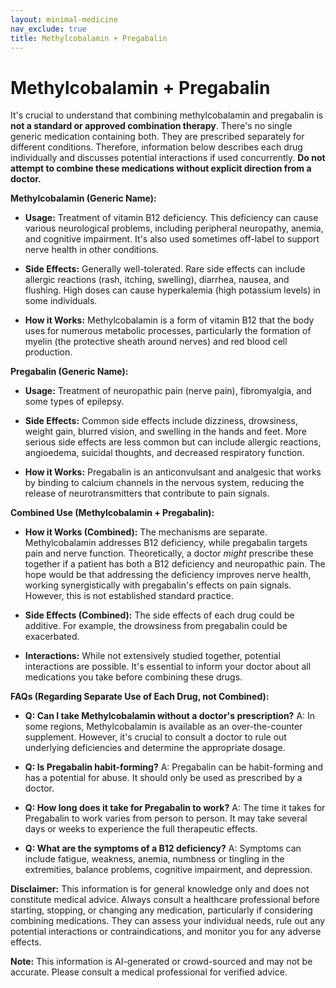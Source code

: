 ```yaml
---
layout: minimal-medicine
nav_exclude: true
title: Methylcobalamin + Pregabalin
---
```


# Methylcobalamin + Pregabalin

It's crucial to understand that combining methylcobalamin and pregabalin is **not a standard or approved combination therapy**.  There's no single generic medication containing both. They are prescribed separately for different conditions.  Therefore, information below describes each drug individually and discusses potential interactions if used concurrently.  **Do not attempt to combine these medications without explicit direction from a doctor.**

**Methylcobalamin (Generic Name):**

* **Usage:** Treatment of vitamin B12 deficiency. This deficiency can cause various neurological problems, including peripheral neuropathy, anemia, and cognitive impairment.  It's also used sometimes off-label to support nerve health in other conditions.

* **Side Effects:** Generally well-tolerated. Rare side effects can include allergic reactions (rash, itching, swelling), diarrhea, nausea, and flushing.  High doses can cause  hyperkalemia (high potassium levels) in some individuals.

* **How it Works:** Methylcobalamin is a form of vitamin B12 that the body uses for numerous metabolic processes, particularly the formation of myelin (the protective sheath around nerves) and red blood cell production.


**Pregabalin (Generic Name):**

* **Usage:** Treatment of neuropathic pain (nerve pain), fibromyalgia, and some types of epilepsy.

* **Side Effects:** Common side effects include dizziness, drowsiness, weight gain, blurred vision, and swelling in the hands and feet.  More serious side effects are less common but can include allergic reactions, angioedema, suicidal thoughts, and decreased respiratory function.

* **How it Works:** Pregabalin is an anticonvulsant and analgesic that works by binding to calcium channels in the nervous system, reducing the release of neurotransmitters that contribute to pain signals.


**Combined Use (Methylcobalamin + Pregabalin):**

* **How it Works (Combined):**  The mechanisms are separate.  Methylcobalamin addresses B12 deficiency, while pregabalin targets pain and nerve function. Theoretically, a doctor *might* prescribe these together if a patient has both a B12 deficiency and neuropathic pain.  The hope would be that addressing the deficiency improves nerve health, working synergistically with pregabalin's effects on pain signals. However, this is not established standard practice.

* **Side Effects (Combined):** The side effects of each drug could be additive.  For example, the drowsiness from pregabalin could be exacerbated.

* **Interactions:** While not extensively studied together, potential interactions are possible.  It's essential to inform your doctor about all medications you take before combining these drugs.



**FAQs (Regarding Separate Use of Each Drug, not Combined):**

* **Q:  Can I take Methylcobalamin without a doctor's prescription?** A: In some regions, Methylcobalamin is available as an over-the-counter supplement. However, it's crucial to consult a doctor to rule out underlying deficiencies and determine the appropriate dosage.

* **Q: Is Pregabalin habit-forming?** A: Pregabalin can be habit-forming and has a potential for abuse.  It should only be used as prescribed by a doctor.

* **Q: How long does it take for Pregabalin to work?** A:  The time it takes for Pregabalin to work varies from person to person. It may take several days or weeks to experience the full therapeutic effects.

* **Q: What are the symptoms of a B12 deficiency?** A: Symptoms can include fatigue, weakness, anemia, numbness or tingling in the extremities, balance problems, cognitive impairment, and depression.



**Disclaimer:** This information is for general knowledge only and does not constitute medical advice.  Always consult a healthcare professional before starting, stopping, or changing any medication, particularly if considering combining medications.  They can assess your individual needs, rule out any potential interactions or contraindications, and monitor you for any adverse effects.


**Note:** This information is AI-generated or crowd-sourced and may not be accurate. Please consult a medical professional for verified advice.